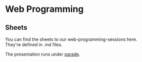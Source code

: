 # Web Programming
## Sheets

You can find the sheets to our web-programming-sessions here.  
They're defined in .md files.

The presentation runs under [parade](https://github.com/burtlo/parade).